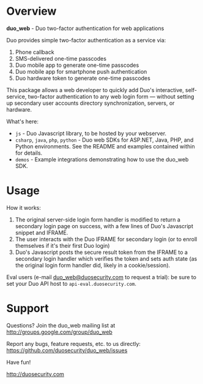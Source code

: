 # Overview

**duo_web** - Duo two-factor authentication for web applications

Duo provides simple two-factor authentication as a service via:

1.  Phone callback
2.  SMS-delivered one-time passcodes
3.  Duo mobile app to generate one-time passcodes
4.  Duo mobile app for smartphone push authentication
5.  Duo hardware token to generate one-time passcodes

This package allows a web developer to quickly add Duo's interactive, self-service, two-factor authentication to any web login form — without setting up secondary user accounts directory synchronization, servers, or hardware.

What's here:

* `js` - Duo Javascript library, to be hosted by your webserver.
* `csharp`, `java`, `php`, `python` - Duo web SDKs for ASP.NET, Java, PHP, and Python environments. See the README and examples contained within for details.
* `demos` -  Example integrations demonstrating how to use the duo_web SDK.

# Usage

How it works:

1. The original server-side login form handler is modified to return a secondary login page on success, with a few lines of Duo's Javascript snippet and IFRAME.
2. The user interacts with the Duo IFRAME for secondary login (or to enroll themselves if it's their first Duo login)
3. Duo's Javascript posts the secure result token from the IFRAME to a secondary login handler which verifies the token and sets auth state (as the original login form handler did, likely in a cookie/session).

Eval users (e-mail duo_web@duosecurity.com to request a trial): be sure to set your Duo API host to `api-eval.duosecurity.com`.

# Support

Questions? Join the duo_web mailing list at
http://groups.google.com/group/duo_web

Report any bugs, feature requests, etc. to us directly:
https://github.com/duosecurity/duo_web/issues

Have fun!

http://duosecurity.com
